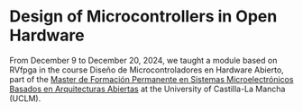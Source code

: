 # Design of Microcontrollers in Open Hardware

From December 9 to December 20, 2024, we taught a module based on RVfpga in the course Diseño de Microcontroladores en Hardware Abierto, part of the [Master de Formación Permanente en Sistemas Microelectrónicos Basados en Arquitecturas Abiertas](https://www.uclm.es/estudios/propios/master-formacion-permanente-sistemas-microelectricos-basados-arquitecturas-abiertas) at the University of Castilla-La Mancha (UCLM).

